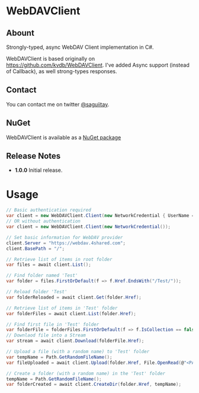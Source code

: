 # WebDAVClient

## Abount

Strongly-typed, async WebDAV Client implementation in C#.

WebDAVClient is based originally on <https://github.com/kvdb/WebDAVClient>. I've added Async support (instead of Callback), as well strong-types responses.

## Contact

You can contact me on twitter [@saguiitay](https://twitter.com/saguiitay).

## NuGet

WebDAVClient is available as a [NuGet package](https://www.nuget.org/packages/WebDAVClient/)

## Release Notes

+ **1.0.0**   Initial release.

# Usage

``` csharp
// Basic authentication required
var client = new WebDAVClient.Client(new NetworkCredential { UserName = "USERNAME" , Password = "PASSWORD"});
// OR without authentication
var client = new WebDAVClient.Client(new NetworkCredential());

// Set basic information for WebDAV provider
client.Server = "https://webdav.4shared.com";
client.BasePath = "/";

// Retrieve list of items in root folder
var files = await client.List();

// Find folder named 'Test'
var folder = files.FirstOrDefault(f => f.Href.EndsWith("/Test/"));

// Reload folder 'Test'
var folderReloaded = await client.Get(folder.Href);

// Retrieve list of items in 'Test' folder
var folderFiles = await client.List(folder.Href);

// Find first file in 'Test' folder
var folderFile = folderFiles.FirstOrDefault(f => f.IsCollection == false);
// Downlaod file into a Stream
var stream = await client.Download(folderFile.Href);

// Upload a file (with a random name) to 'Test' folder
var tempName = Path.GetRandomFileName();
var fileUploaded = await client.Upload(folder.Href, File.OpenRead(@"<PATH TO FILE>"), tempName);

// Create a folder (with a random name) in the 'Test' folder
tempName = Path.GetRandomFileName();
var folderCreated = await client.CreateDir(folder.Href, tempName);
```
